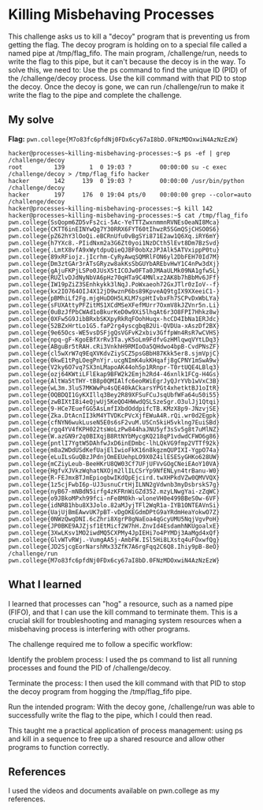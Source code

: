 # Killing Misbehaving Processes
This challenge asks us to kill a "decoy" program that is preventing us from getting the flag. The decoy program is holding on to a special file called a named pipe at /tmp/flag_fifo. The main program, /challenge/run, needs to write the flag to this pipe, but it can't because the decoy is in the way.
To solve this, we need to:
Use the ps command to find the unique ID (PID) of the /challenge/decoy process.
Use the kill command with that PID to stop the decoy.
Once the decoy is gone, we can run /challenge/run to make it write the flag to the pipe and complete the challenge.

## My solve
**Flag:** `pwn.college{M7o83fc6pfdNj0FDx6cy67aI8bD.0FNzMDOxwiN4AzNzEzW}`
```
hacker@processes~killing-misbehaving-processes:~$ ps -ef | grep /challenge/decoy
root         139       1  0 19:03 ?        00:00:00 su -c exec /challenge/decoy > /tmp/flag_fifo hacker
hacker       142     139  0 19:03 ?        00:00:00 /usr/bin/python /challenge/decoy
hacker       197     176  0 19:04 pts/0    00:00:00 grep --color=auto /challenge/decoy
hacker@processes~killing-misbehaving-processes:~$ kill 142
hacker@processes~killing-misbehaving-processes:~$ cat /tmp/flag_fifo
pwn.college{SsQopm6ZD5vFs2ci-5Ac-YeTTTZwxnmmnRVNEsOeaNI8Mca}
pwn.college{CKTT6inEINYwQg7Y30RRX6FYT60tIhwzR5SGmQSjCHSO0S6}
pwn.college{pZ62hY3lOoQi.eBCRnUfu0vBgSYi871E2aw1Q6Xq.iRY6mY}
pwn.college{h7YXc8.-PIidNxm2a3G6Zt0yoi1NzDCth5lEvt8Dm7BzSvd}
pwn.college{.LmtX8vfA9xWytdpuQieQJBF0obXzJPJAlk5ATVxippP0tu}
pwn.college{89xRFiojz.jIcrhm-CyRyAwqSQMRlFON6yl2DbFEH70Id7M}
pwn.college{Dm3ztGAr3rATsGRyzw8akKsSbGUYbAREbvHwY1C4nPw3dXj}
pwn.college{gAjuFKPjLSPo0JUsX5tICOJw0FTa0JMAaULMk09NA1gfw5L}
pwn.college{RUZlvDJdNyNbVA6pHz70qHTa9C4MNlxz2AK8b7hBbMv6JFf}
pwn.college{IW19pZiZ3SEnhkykk3lNqJ.PoWxaeoh72GxJTlr0zIoV--f}
pwn.college{kx2IO764OIJ4X12jD9wznP6bs89KpveAQ9tgIX9XXeeiC1-}
pwn.college{pBMhiLf2Fg.mjgHuDOH5LKLM7spHtIvbxFh7SCPvDxWbLYa}
pwn.college{sFUXAttyPFZitMS1XCdMSeXFefMUrr7OxmV8kJZVnr5n.Li}
pwn.college{0uBzJfPbCWAd1oBkurKeD0w9Xi5lhqAt6r3O8FPI7Hhkz8w}
pwn.college{0XFw5G9JibBRxbSKXpyRkRqFOohHuqx-hcCD4IbNa1ERJdc}
pwn.college{52BZxHrtLo1G5.faP2rg4yscgbqB2Ui-QVDUa-xAszDf2BX}
pwn.college{9e65Ocs-WE5vsDSFjgQsVGFvK2xbiv3GffpWn4RsR7wCVHS}
pwn.college{npq-gF-KgoEBfXrRv3Ta.yK5oLm9FdfvGzHMlqwqVYtLDq3}
pwn.college{ABguBr5tRAH.cRi3VnkhH9RMIoOa5QHdwo4bpB-CvdPNsZF}
pwn.college{cl5wXrW7q9EqXVKdvZiySCZ5psGBbH87Kkk5er8.sjmVpjC}
pwn.college{0kwE1tPgLOegPnYjr.ucgNImK4ukKHqafj8gCPNY1mSwA9w}
pwn.college{V2ky6O7vq7SX3nLMapoAK44oh5p1RRnpr-T0rtUQE4LBlq3}
pwn.college{ozj64KWtiLFlEkap9BFW2k2Emjh2Rd4-46xnlk1FCg-H4Gs}
pwn.college{AltWa5tTHY-tB8p0QMIAlfc6eoRWiEgrJyQJrYVb1wVxC3B}
pwn.college{wL3m.3luS7MKWwPu4sQE40kACkarsYPGt4xhetktBJ1oItR}
pwn.college{OQBDQI1GyKXIllq3Bey2R89XFSuFCuJsqUbfWFa64u50i55}
pwn.college{zwBIXtI8i4eQjwUj5KeQO4HWwdQSLSzeSgr.O3ulJj1Qtqi}
pwn.college{9-HCe7EuefGG5AsLmfIXbdOddpifcTB.KMzX8p9-JNzvjSE}
pwn.college{Zka.DtAcnII3kM4YTVDKcPVcXjfEWuA4R.rQi.wr0d2Egpk}
pwn.college{cfNYN6wukLuseN5E0s6sF2vuM.U5Cn5kiH5vklng7EuiSBd}
pwn.college{rgq4YV4fKPH022tsWoLzPw844haJNU5yf3sSv5g8t7uMlNZ}
pwn.college{W.azGN9r2q0BIXqjB8RtNYbMycgKQ218qP1vdwdCFWO6g86}
pwn.college{pntlI7YgtW5DAhfwJxD6inEDmbc-lhLQkVG9fmp2VTTf92k}
pwn.college{m8a2WDdUSdKefUajElIwioFkK16n8kgzmQUPIXI-YgpO74a}
pwn.college{eLuILsGuQBzJPdnjOmEEUehpLO9X0Z4ilESESyGHKo628UW}
pwn.college{mCZiyLeub-BeeHKrU8QW03Cf7UFjUFVvGOgCNeiEAoY10VA}
pwn.college{HgfvXJVkzWqhatNXOjm2llILCSrYp9NfENLyn4trBanu-W0}
pwn.college{R-FEJmxBTJmEpiogbwIKdQpEjcird.twXHPkdVZw0QMVVQX}
pwn.college{1z5cjFwbI6p-UJ3usnuCrtHjILNN2gVdwnb3myDsbrskS7g}
pwn.college{nyB67-mNBdN5irfg4zKFRnWiGZd352.mzyLNwgYai-zZqWC}
pwn.college{o9JBkoMPxh99fci-nFe8M0kh-wloneVH0e499BBeS0w-6VF}
pwn.college{idNRB1hbu8X3Jolo.82aMJyjTFl2WqR1a-IYB1ONTEAVnSi}
pwn.college{UajUjBmEAwvUK7pBT-vDgOKEGdmDPtG9aYRdmHeaYokwO7Z}
pwn.college{0NWzQwqDNI.6cZhri8XgrP8gNaEoa4qGcyUMU5NqjVgvPoH}
pwn.college{JP0BKE9AJZjsf1EtMicf2W7hH.ZnvId4EsdamhNKUgoalxE}
pwn.college{3XwLKsv1MO2iwdMQ5CXPMy4JpIEHi7o4PYMDj3AaMgd4xQf}
pwn.college{GlvWTvRWj.-VumgAA5j-AmbFW.ISl5Hi8LXstq4uFOxwfQg}
pwn.college{JD2SjcgEorNarshMx33ZfK7A6rgFqq2C6Q8.Ihiy9pB-8eO}
/challenge/run
pwn.college{M7o83fc6pfdNj0FDx6cy67aI8bD.0FNzMDOxwiN4AzNzEzW}
```

## What I learned
I learned that processes can "hog" a resource, such as a named pipe (FIFO), and that I can use the kill command to terminate them. This is a crucial skill for troubleshooting and managing system resources when a misbehaving process is interfering with other programs.

The challenge required me to follow a specific workflow:

Identify the problem process: I used the ps command to list all running processes and found the PID of /challenge/decoy.

Terminate the process: I then used the kill command with that PID to stop the decoy program from hogging the /tmp/flag_fifo pipe.

Run the intended program: With the decoy gone, /challenge/run was able to successfully write the flag to the pipe, which I could then read.

This taught me a practical application of process management: using ps and kill in a sequence to free up a shared resource and allow other programs to function correctly.

## References 
I used the videos and documents available on pwn.college as my references.
